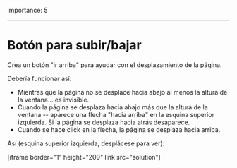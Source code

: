 importance: 5

---

# Botón para subir/bajar

Crea un botón "ir arriba" para ayudar con el desplazamiento de la página.

Debería funcionar así:
- Mientras que la página no se desplace hacia abajo al menos la altura de la ventana... es invisible.
- Cuando la página se desplaza hacia abajo más que la altura de la ventana -- aparece una flecha "hacia arriba" en la esquina superior izquierda. Si la página se desplaza hacia atrás desaparece.
- Cuando se hace click en la flecha, la página se desplaza hacia arriba.

Así (esquina superior izquierda, desplácese para ver):

[iframe border="1" height="200" link src="solution"]
